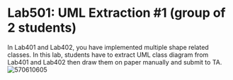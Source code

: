 ﻿# Lab501: UML Extraction #1 (group of 2 students)

In Lab401 and Lab402, you have implemented multiple shape related classes.
In this lab, students have to extract UML class diagram from Lab401 and Lab402 
then draw them on paper manually and submit to TA.
![570610605](https://scontent-sin1-1.xx.fbcdn.net/hphotos-xfa1/v/t34.0-12/12038083_1498795693767089_6568288610811461437_n.jpg?oh=f46d4b348b798d018fb554dd24a0669d&oe=5607C3ED)
